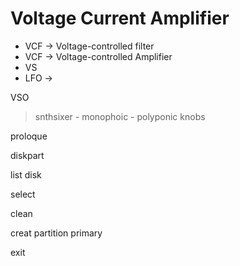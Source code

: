 
Voltage Current Amplifier
=========================

- VCF -> Voltage-controlled filter
- VCF -> Voltage-controlled Amplifier
- VS
- LFO -> 

VSO


> snthsixer
    - monophoic
    - polyponic
knobs

proloque




diskpart

list disk 

select <disk usb>

clean

creat partition primary 

exit